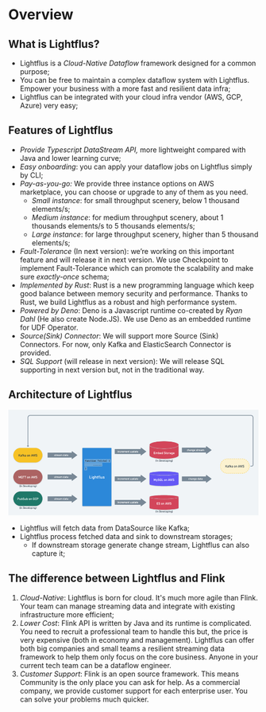 # Overview

## What is Lightflus?

- Lightflus is a *Cloud-Native Dataflow* framework designed for a common purpose;
- You can be free to maintain a complex dataflow system with Lightflus. Empower your business with a more fast and
  resilient data infra;
- Lightflus can be integrated with your cloud infra vendor (AWS, GCP, Azure) very easy;

## Features of Lightflus

- *Provide Typescript DataStream API,* more lightweight compared with Java and lower learning curve;
- *Easy onboarding*: you can apply your dataflow jobs on Lightflus simply by CLI;
- *Pay-as-you-go:* We provide three instance options on AWS marketplace, you can choose or upgrade to any of them
  as you need.
    - *Small instance*: for small throughput scenery, below 1 thousand elements/s;
    - *Medium instance*: for medium throughput scenery, about 1 thousands elements/s to 5 thousands elements/s;
    - *Large instance*: for large throughput scenery, higher than 5 thousand elements/s;
- *Fault-Tolerance* (In next version): we’re working on this important feature and will release it in next version. We
  use Checkpoint to implement Fault-Tolerance which can promote the scalability and make sure *exactly-once* schema;
- *Implemented by Rust*: Rust is a new programming language which keep good balance between memory security and
  performance. Thanks to Rust, we build Lightflus as a robust and high performance system.
- *Powered by Deno*: Deno is a Javascript runtime co-created by *Ryan Dahl* (He also create Node.JS). We use Deno as an
  embedded runtime for UDF Operator.
- *Source(Sink) Connector*: We will support more Source (Sink) Connectors. For now, only Kafka and ElasticSearch
  Connector is provided.
- *SQL Support* (will release in next version): We will release SQL supporting in next version but, not in the
  traditional
  way.

## Architecture of Lightflus

![arch.png](arch.png)

* Lightflus will fetch data from DataSource like Kafka;
* Lightflus process fetched data and sink to downstream storages;
    * If downstream storage generate change stream, Lightflus can also capture it;

## The difference between Lightflus and Flink

1. *Cloud-Native*: Lightflus is born for cloud. It's much more agile than Flink. Your team can manage streaming data and
   integrate with existing infrastructure more efficient;
2. *Lower Cost*: Flink API is written by Java and its runtime is complicated. You need to recruit a professional team to
   handle this but, the price is very expensive (both in economy and management). Lightflus can offer both big companies
   and small teams a resilient streaming data framework to help them only focus on the core business. Anyone in your
   current tech team can be a dataflow engineer.
3. *Customer Support*: Flink is an open source framework. This means Community is the only place you can ask for help.
   As a commercial company, we provide customer support for each enterprise user. You can solve your problems much
   quicker.